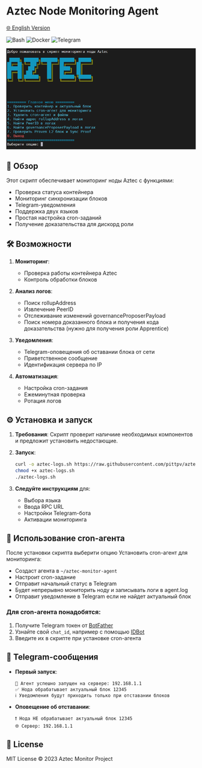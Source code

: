 # Aztec Node Monitoring Agent

[🌐 English Version](https://github.com/pittpv/aztec-monitoring-script/blob/main/en/ "English version of description")

![Bash](https://img.shields.io/badge/Bash-5.2-blue)
![Docker](https://img.shields.io/badge/Docker-20.10+-blue)
![Telegram](https://img.shields.io/badge/Telegram-API-blue)

![Первый экран](https://raw.githubusercontent.com/pittpv/aztec-monitoring-script/main/other/img-ru-2025-05-25-05-45-23.png)

## 📌 Обзор

Этот скрипт обеспечивает  мониторинг ноды Aztec с функциями:

- Проверка статуса контейнера
- Мониторинг синхронизации блоков
- Telegram-уведомления
- Поддержка двух языков
- Простая настройка cron-заданий
- Получение доказательства для дискорд роли

## 🛠 Возможности

1. **Мониторинг**:
   - Проверка работы контейнера Aztec
   - Контроль обработки блоков

2. **Анализ логов**:
   - Поиск rollupAddress
   - Извлечение PeerID
   - Отслеживание изменений governanceProposerPayload
   - Поиск номера доказанного блока и получения кода доказательства (нужно для получения роли Apprentice)

3. **Уведомления**:
   - Telegram-оповещения об оставании блока от сети
   - Приветственное сообщение
   - Идентификация сервера по IP

4. **Автоматизация**:
   - Настройка cron-задания
   - Ежеминутная проверка
   - Ротация логов

## ⚙️ Установка и запуск

1. **Требования**:
   Скрипт проверит наличиие необходимых компонентов и предложит установить недостающие.

2. **Запуск**:
   ```bash
   curl -o aztec-logs.sh https://raw.githubusercontent.com/pittpv/aztec-monitoring-script/main/aztec-logs.sh  
   chmod +x aztec-logs.sh 
   ./aztec-logs.sh 
   ```

3. **Следуйте инструкциям** для:
   - Выбора языка
   - Ввода RPC URL
   - Настройки Telegram-бота
   - Активации мониторинга

## 🚀 Использование cron-агента 

После установки скрипта выберити опцию Установить cron-агент для мониторинга:

- Создаст агента в `~/aztec-monitor-agent`
- Настроит cron-задание
- Отправит начальный статус в Telegram
- Будет непрерывно мониторить ноду и записывать логи в agent.log
- Отправит уведомление в Telegram если не найдет актуальный блок

### Для cron-агента понадобятся:

1. Получите Telegram токен от [BotFather](https://t.me/BotFather)
2. Узнайте свой `chat_id`, например с помощью [IDBot](https://t.me/myidbot)
3. Введите их в скрипте при установке cron-агента

## 📝 Telegram-сообщения

- **Первый запуск**:
  ```
  🤖 Агент успешно запущен на сервере: 192.168.1.1
  ✅ Нода обрабатывает актуальный блок 12345
  ℹ️ Уведомления будут приходить только при отставании блоков
  ```

- **Оповещение об отставании**:
  ```
  ❗ Нода НЕ обрабатывает актуальный блок 12345
  🌐 Сервер: 192.168.1.1
  ```

## 📜 License

MIT License © 2023 Aztec Monitor Project